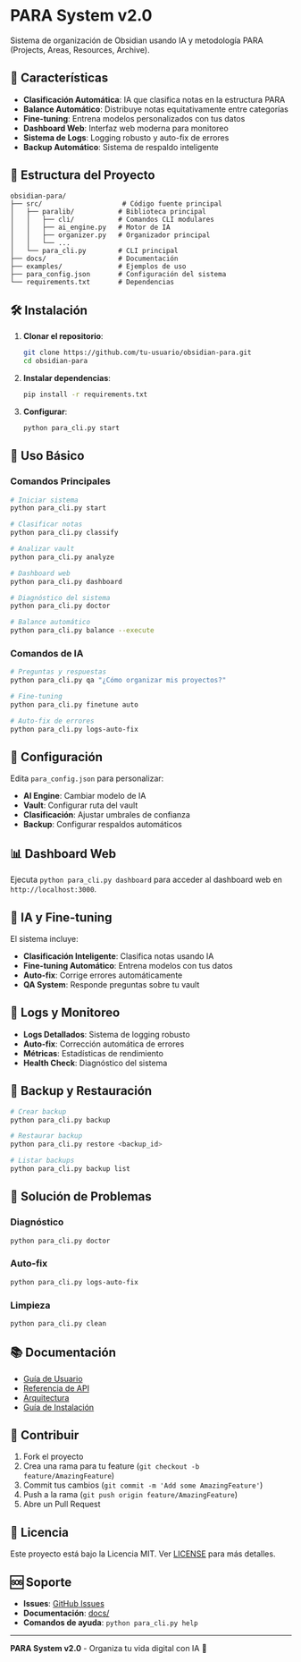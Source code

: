 # PARA System v2.0

Sistema de organización de Obsidian usando IA y metodología PARA (Projects, Areas, Resources, Archive).

## 🚀 Características

- **Clasificación Automática**: IA que clasifica notas en la estructura PARA
- **Balance Automático**: Distribuye notas equitativamente entre categorías
- **Fine-tuning**: Entrena modelos personalizados con tus datos
- **Dashboard Web**: Interfaz web moderna para monitoreo
- **Sistema de Logs**: Logging robusto y auto-fix de errores
- **Backup Automático**: Sistema de respaldo inteligente

## 📁 Estructura del Proyecto

```
obsidian-para/
├── src/                    # Código fuente principal
│   ├── paralib/           # Biblioteca principal
│   │   ├── cli/           # Comandos CLI modulares
│   │   ├── ai_engine.py   # Motor de IA
│   │   ├── organizer.py   # Organizador principal
│   │   └── ...
│   └── para_cli.py        # CLI principal
├── docs/                  # Documentación
├── examples/              # Ejemplos de uso
├── para_config.json       # Configuración del sistema
└── requirements.txt       # Dependencias
```

## 🛠️ Instalación

1. **Clonar el repositorio**:
   ```bash
   git clone https://github.com/tu-usuario/obsidian-para.git
   cd obsidian-para
   ```

2. **Instalar dependencias**:
   ```bash
   pip install -r requirements.txt
   ```

3. **Configurar**:
   ```bash
   python para_cli.py start
   ```

## 🎯 Uso Básico

### Comandos Principales

```bash
# Iniciar sistema
python para_cli.py start

# Clasificar notas
python para_cli.py classify

# Analizar vault
python para_cli.py analyze

# Dashboard web
python para_cli.py dashboard

# Diagnóstico del sistema
python para_cli.py doctor

# Balance automático
python para_cli.py balance --execute
```

### Comandos de IA

```bash
# Preguntas y respuestas
python para_cli.py qa "¿Cómo organizar mis proyectos?"

# Fine-tuning
python para_cli.py finetune auto

# Auto-fix de errores
python para_cli.py logs-auto-fix
```

## 🔧 Configuración

Edita `para_config.json` para personalizar:

- **AI Engine**: Cambiar modelo de IA
- **Vault**: Configurar ruta del vault
- **Clasificación**: Ajustar umbrales de confianza
- **Backup**: Configurar respaldos automáticos

## 📊 Dashboard Web

Ejecuta `python para_cli.py dashboard` para acceder al dashboard web en `http://localhost:3000`.

## 🤖 IA y Fine-tuning

El sistema incluye:

- **Clasificación Inteligente**: Clasifica notas usando IA
- **Fine-tuning Automático**: Entrena modelos con tus datos
- **Auto-fix**: Corrige errores automáticamente
- **QA System**: Responde preguntas sobre tu vault

## 📝 Logs y Monitoreo

- **Logs Detallados**: Sistema de logging robusto
- **Auto-fix**: Corrección automática de errores
- **Métricas**: Estadísticas de rendimiento
- **Health Check**: Diagnóstico del sistema

## 🔄 Backup y Restauración

```bash
# Crear backup
python para_cli.py backup

# Restaurar backup
python para_cli.py restore <backup_id>

# Listar backups
python para_cli.py backup list
```

## 🐛 Solución de Problemas

### Diagnóstico
```bash
python para_cli.py doctor
```

### Auto-fix
```bash
python para_cli.py logs-auto-fix
```

### Limpieza
```bash
python para_cli.py clean
```

## 📚 Documentación

- [Guía de Usuario](docs/USER_GUIDE.md)
- [Referencia de API](docs/API_REFERENCE.md)
- [Arquitectura](docs/ARCHITECTURE_DOCUMENTATION.md)
- [Guía de Instalación](docs/INSTALLATION_GUIDE.md)

## 🤝 Contribuir

1. Fork el proyecto
2. Crea una rama para tu feature (`git checkout -b feature/AmazingFeature`)
3. Commit tus cambios (`git commit -m 'Add some AmazingFeature'`)
4. Push a la rama (`git push origin feature/AmazingFeature`)
5. Abre un Pull Request

## 📄 Licencia

Este proyecto está bajo la Licencia MIT. Ver [LICENSE](LICENSE) para más detalles.

## 🆘 Soporte

- **Issues**: [GitHub Issues](https://github.com/tu-usuario/obsidian-para/issues)
- **Documentación**: [docs/](docs/)
- **Comandos de ayuda**: `python para_cli.py help`

---

**PARA System v2.0** - Organiza tu vida digital con IA 🚀 